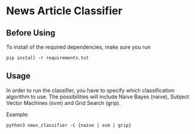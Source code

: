 # News Article Classifier

## Before Using

To install of the required dependencies, make sure you run

```
pip install -r requirements.txt
```

## Usage

In order to run the classifier, you have to specify which classification algorithm to use. 
The possibilities will include Naive Bayes (naive), Subject Vector Machines (svm)
and Grid Search (grip).

Example:

```
python3 news_classifier -C {naive | svm | grip}
```

